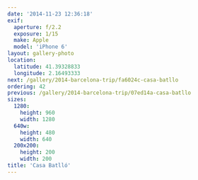 ```yaml
---
date: '2014-11-23 12:36:18'
exif:
  aperture: f/2.2
  exposure: 1/15
  make: Apple
  model: 'iPhone 6'
layout: gallery-photo
location:
  latitude: 41.39328833
  longitude: 2.16493333
next: /gallery/2014-barcelona-trip/fa6024c-casa-batllo
ordering: 42
previous: /gallery/2014-barcelona-trip/07ed14a-casa-batllo
sizes:
  1280:
    height: 960
    width: 1280
  640w:
    height: 480
    width: 640
  200x200:
    height: 200
    width: 200
title: 'Casa Batlló'
---
```

